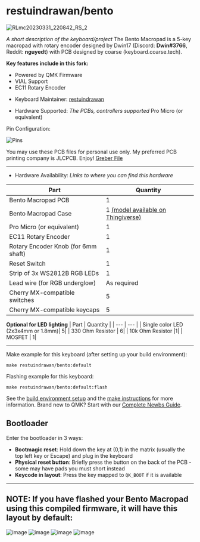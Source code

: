 # restuindrawan/bento

![RLmc20230331_220842_RS_2](https://user-images.githubusercontent.com/57904667/229147497-1d151d16-4aa1-4451-8bbf-213ca4bdd751.jpg)

*A short description of the keyboard/project*
The Bento Macropad is a 5-key macropad with rotary encoder designed by Dwin17 (Discord: **Dwin#3766**, Reddit: **nguyedt**) with PCB designed by coarse (keyboard.coarse.tech).

**Key features include in this fork:**
- Powered by QMK Firmware
- VIAL Support
- EC11 Rotary Encoder

* Keyboard Maintainer: [restuindrawan](https://github.com/restuindrawan)

* Hardware Supported: *The PCBs, controllers supported*
Pro Micro (or equivalent)

Pin Configuration:

![Pins](https://i.imgur.com/SEvQf43.png)

You may use these PCB files for personal use only. My preferred PCB printing company is JLCPCB. Enjoy!
[Greber File](https://github.com/restuindrawan/bento/tree/master/gerber)

________________________________________________________________________________________________________________________________________________________________

* Hardware Availability: *Links to where you can find this hardware*

| Part | Quantity |
| --- | --- |
| Bento Macropad PCB | 1|
| Bento Macropad Case | 1 [(model available on Thingiverse)](https://www.thingiverse.com/thing:4594580)|
| Pro Micro (or equivalent) | 1|
| EC11 Rotary Encoder | 1|
| Rotary Encoder Knob (for 6mm shaft) | 1|
| Reset Switch | 1|
| Strip of 3x WS2812B RGB LEDs| 1|
| Lead wire (for RGB underglow) | As required|
| Cherry MX-compatible switches | 5|
| Cherry MX-compatible keycaps | 5|

**Optional for LED lighting**
| Part | Quantity |
| --- | --- |
| Single color LED (2x3x4mm or 1.8mm)| 5|
| 330 Ohm Resistor | 6|
| 10k Ohm Resistor |1|
| MOSFET | 1| 

________________________________________________________________________________________________________________________________________________________________

Make example for this keyboard (after setting up your build environment):

    make restuindrawan/bento:default

Flashing example for this keyboard:

    make restuindrawan/bento:default:flash

See the [build environment setup](https://docs.qmk.fm/#/getting_started_build_tools) and the [make instructions](https://docs.qmk.fm/#/getting_started_make_guide) for more information. Brand new to QMK? Start with our [Complete Newbs Guide](https://docs.qmk.fm/#/newbs).

## Bootloader

Enter the bootloader in 3 ways:

* **Bootmagic reset**: Hold down the key at (0,1) in the matrix (usually the top left key or Escape) and plug in the keyboard
* **Physical reset button**: Briefly press the button on the back of the PCB - some may have pads you must short instead
* **Keycode in layout**: Press the key mapped to `QK_BOOT` if it is available
________________________________________________________________________________________________________________________________________________________________

## NOTE: If you have flashed your Bento Macropad using this compiled firmware, it will have this layout by default:
![image](https://user-images.githubusercontent.com/57904667/229148777-bfdf8133-cb72-423e-86aa-6213d0efbe44.png)
![image](https://user-images.githubusercontent.com/57904667/229148865-301fd9c6-5677-4872-9750-360aa8a1ac5f.png)
![image](https://user-images.githubusercontent.com/57904667/229148899-6d21b6cf-7dd0-4389-9e03-b61c11f7f680.png)
![image](https://user-images.githubusercontent.com/57904667/229148923-4f1ddf4a-114b-4881-8b6f-59d4d210dedb.png)
